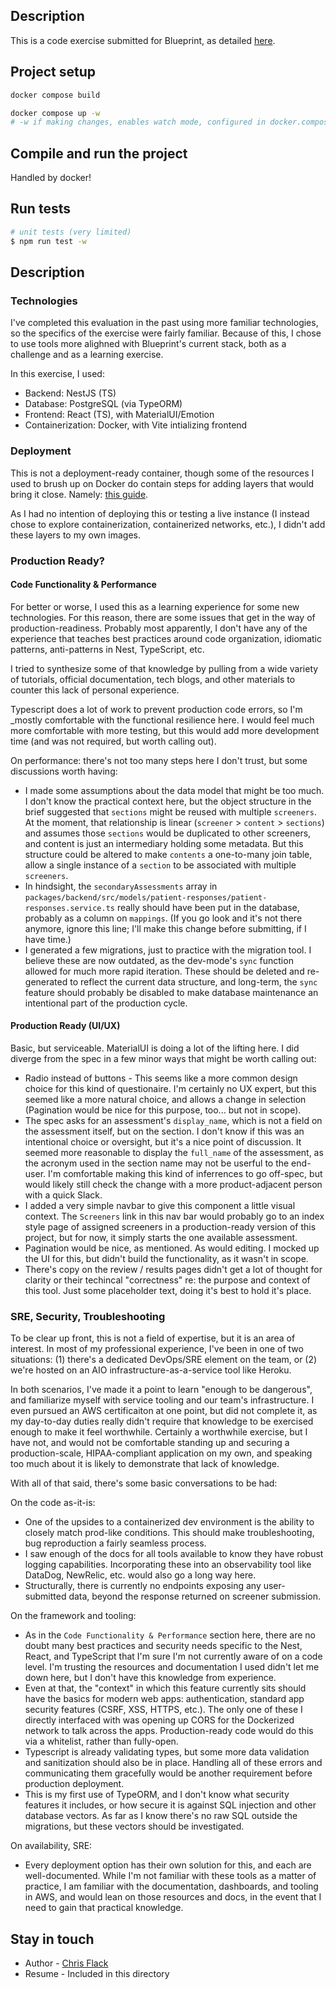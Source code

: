 ## Description

This is a code exercise submitted for Blueprint, as detailed [here](https://github.com/blueprinthq/coding-exercise).

## Project setup

```bash
docker compose build

docker compose up -w
# -w if making changes, enables watch mode, configured in docker.compose.yml
```

## Compile and run the project

Handled by docker!

## Run tests

```bash
# unit tests (very limited)
$ npm run test -w
```


## Description
### Technologies

I've completed this evaluation in the past using more familiar technologies, so the specifics of the exercise were fairly familiar. Because of this, I chose to use tools more alighned with Blueprint's current stack, both as a challenge and as a learning exercise.

In this exercise, I used:

- Backend: NestJS (TS)
- Database: PostgreSQL (via TypeORM)
- Frontend: React (TS), with MaterialUI/Emotion
- Containerization: Docker, with Vite intializing frontend

### Deployment

This is not a deployment-ready container, though some of the resources I used to brush up on Docker do contain steps for adding layers that would bring it close. Namely: [this guide](https://montacerdk.medium.com/setup-dockerize-a-react-nest-monorepo-application-7a800060bd63).

As I had no intention of deploying this or testing a live instance (I instead chose to explore containerization, containerized networks, etc.), I didn't add these layers to my own images.

### Production Ready?
#### Code Functionality & Performance

For better or worse, I used this as a learning experience for some new technologies. For this reason, there are some issues that get in the way of production-readiness. Probably most apparently, I don't have any of the experience that teaches best practices around code organization, idiomatic patterns, anti-patterns in Nest, TypeScript, etc.

I tried to synthesize some of that knowledge by pulling from a wide variety of tutorials, official documentation, tech blogs, and other materials to counter this lack of personal experience.

Typescript does a lot of work to prevent production code errors, so I'm _mostly comfortable with the functional resilience here. I would feel much more comfortable with more testing, but this would add more development time (and was not required, but worth calling out).

On performance: there's not too many steps here I don't trust, but some discussions worth having:

- I made some assumptions about the data model that might be too much. I don't know the practical context here, but the object structure in the brief suggested that `sections` might be reused with multiple `screeners`. At the moment, that relationship is linear (`screener` > `content` > `sections`) and assumes those `sections` would be duplicated to other screeners, and content is just an intermediary holding some metadata. But this structure could be altered to make `contents` a one-to-many join table, allow a single instance of a `section` to be associated with multiple `screeners`.
- In hindsight, the `secondaryAssessments` array in `packages/backend/src/models/patient-responses/patient-responses.service.ts` really should have been put in the database, probably as a column on `mappings`. (If you go look and it's not there anymore, ignore this line; I'll make this change before submitting, if I have time.)
- I generated a few migrations, just to practice with the migration tool. I believe these are now outdated, as the dev-mode's `sync` function allowed for much more rapid iteration. These should be deleted and re-generated to reflect the current data structure, and long-term, the `sync` feature should probably be disabled to make database maintenance an intentional part of the production cycle.

#### Production Ready (UI/UX)

Basic, but serviceable. MaterialUI is doing a lot of the lifting here. I did diverge from the spec in a few minor ways that might be worth calling out:

- Radio instead of buttons - This seems like a more common design choice for this kind of questionaire. I'm certainly no UX expert, but this seemed like a more natural choice, and allows a change in selection (Pagination would be nice for this purpose, too... but not in scope).
- The spec asks for an assessment's `display_name`, which is not a field on the assessment itself, but on the section. I don't know if this was an intentional choice or oversight, but it's a nice point of discussion. It seemed more reasonable to display the `full_name` of the assessment, as the acronym used in the section name may not be userful to the end-user. I'm comfortable making this kind of inferrences to go off-spec, but would likely still check the change with a more product-adjacent person with a quick Slack.
- I added a very simple navbar to give this component a little visual context. The `Screeners` link in this nav bar would probably go to an index style page of assigned screeners in a production-ready version of this project, but for now, it simply starts the one available assessment.
- Pagination would be nice, as mentioned. As would editing. I mocked up the UI for this, but didn't build the functionality, as it wasn't in scope.
- There's copy on the review / results pages didn't get a lot of thought for clarity or their techincal "correctness" re: the purpose and context of this tool. Just some placeholder text, doing it's best to hold it's place.

### SRE, Security, Troubleshooting

To be clear up front, this is not a field of expertise, but it is an area of interest. In most of my professional experience, I've been in one of two situations: (1) there's a dedicated DevOps/SRE element on the team, or (2) we're hosted on an AIO infrastructure-as-a-service tool like Heroku.

In both scenarios, I've made it a point to learn "enough to be dangerous", and familiarize myself with service tooling and our team's infrastructure. I even pursued an AWS certificaiton at one point, but did not complete it, as my day-to-day duties really didn't require that knowledge to be exercised enough to make it feel worthwhile. Certainly a worthwhile exercise, but I have not, and would not be comfortable standing up and securing a production-scale, HIPAA-compliant application on my own, and speaking too much about it is likely to demonstrate that lack of knowledge.

With all of that said, there's some basic conversations to be had:

On the code as-it-is:

- One of the upsides to a containerized dev environment is the ability to closely match prod-like conditions. This should make troubleshooting, bug reproduction a fairly seamless process.
- I saw enough of the docs for all tools available to know they have robust logging capabilities. Incorporating these into an observability tool like DataDog, NewRelic, etc. would also go a long way here.
- Structurally, there is currently no endpoints exposing any user-submitted data, beyond the response returned on screener submission.

On the framework and tooling:

- As in the `Code Functionality & Performance` section here, there are no doubt many best practices and security needs specific to the Nest, React, and TypeScript that I'm sure I'm not currently aware of on a code level. I'm trusting the resources and documentation I used didn't let me down here, but I don't have this knowledge from experience.
- Even at that, the "context" in which this feature currently sits should have the basics for modern web apps: authentication, standard app security features (CSRF, XSS, HTTPS, etc.). The only one of these I directly interfaced with was opening up CORS for the Dockerized network to talk across the apps. Production-ready code would do this via a whitelist, rather than fully-open.
- Typescript is already validating types, but some more data validation and sanitization should also be in place. Handling all of these errors and communicating them gracefully would be another requirement before production deployment.
- This is my first use of TypeORM, and I don't know what security features it includes, or how secure it is against SQL injection and other database vectors. As far as I know there's no raw SQL outside the migrations, but these vectors should be investigated.

On availability, SRE:

- Every deployment option has their own solution for this, and each are well-documented. While I'm not familiar with these tools as a matter of practice, I am familiar with the documentation, dashboards, and tooling in AWS, and would lean on those resources and docs, in the event that I need to gain that practical knowledge.

## Stay in touch

- Author - [Chris Flack](https://www.linkedin.com/in/ccflack/)
- Resume - Included in this directory
